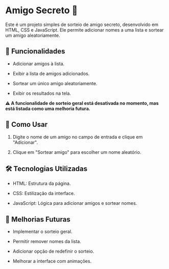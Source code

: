 # Amigo Secreto 🎁

Este é um projeto simples de sorteio de amigo secreto, desenvolvido em HTML, CSS e JavaScript. Ele permite adicionar nomes a uma lista e sortear um amigo aleatoriamente.

## 📌 Funcionalidades

- Adicionar amigos à lista.

- Exibir a lista de amigos adicionados.

- Sortear um único amigo aleatoriamente.

- Exibir os resultados na tela.

__⚠️ A funcionalidade de sorteio geral está desativada no momento, mas está listada como uma melhoria futura.__


## 🚀 Como Usar

1. Digite o nome de um amigo no campo de entrada e clique em "Adicionar".

2. Clique em "Sortear amigo" para escolher um nome aleatório.


## 🛠 Tecnologias Utilizadas

- HTML: Estrutura da página.

- CSS: Estilização da interface.

- JavaScript: Lógica para adicionar amigos e sortear nomes.
  

## 📌 Melhorias Futuras

- Implementar o sorteio geral.

- Permitir remover nomes da lista.

- Adicionar opção de redefinir o sorteio.

- Melhorar a interface com animações.
